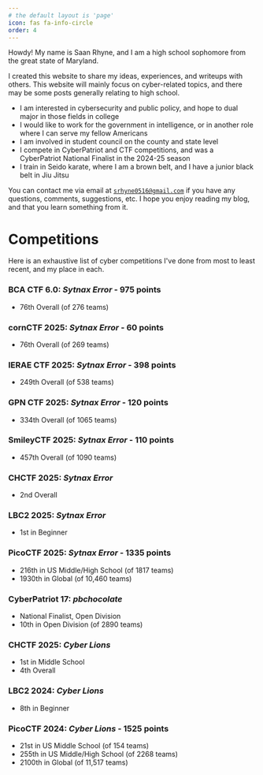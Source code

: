 ```yaml
---
# the default layout is 'page'
icon: fas fa-info-circle
order: 4
---
```


Howdy! My name is Saan Rhyne, and I am a high school sophomore from the great state of Maryland.

I created this website to share my ideas, experiences, and writeups with others. This website will mainly focus on cyber-related topics, and there may be some posts generally relating to high school.

* I am interested in cybersecurity and public policy, and hope to dual major in those fields in college
* I would like to work for the government in intelligence, or in another role where I can serve my fellow Americans
* I am involved in student council on the county and state level
* I compete in CyberPatriot and CTF competitions, and was a CyberPatriot National Finalist in the 2024-25 season
* I train in Seido karate, where I am a brown belt, and I have a junior black belt in Jiu Jitsu

You can contact me via email at [`srhyne0516@gmail.com`](mailto:srhyne0516@gmail.com) if you have any questions, comments, suggestions, etc. I hope you enjoy reading my blog, and that you learn something from it.


# Competitions
Here is an exhaustive list of cyber competitions I've done from most to least recent, and my place in each.

### BCA CTF 6.0: *Sytnax Error* - 975 points
* 76th Overall (of 276 teams)

### cornCTF 2025: *Sytnax Error* - 60 points
* 76th Overall (of 269 teams)

### IERAE CTF 2025: *Sytnax Error* - 398 points
* 249th Overall (of 538 teams)

### GPN CTF 2025: *Sytnax Error* - 120 points
* 334th Overall (of 1065 teams)

### SmileyCTF 2025: *Sytnax Error* - 110 points
* 457th Overall (of 1090 teams)

### CHCTF 2025: *Sytnax Error*
* 2nd Overall

### LBC2 2025: *Sytnax Error*
* 1st in Beginner

### PicoCTF 2025: *Sytnax Error* - 1335 points
* 216th in US Middle/High School (of 1817 teams)
* 1930th in Global (of 10,460 teams)

### CyberPatriot 17: *pbchocolate*
* National Finalist, Open Division
* 10th in Open Division (of 2890 teams)

### CHCTF 2025: *Cyber Lions*
* 1st in Middle School
* 4th Overall

### LBC2 2024: *Cyber Lions*
* 8th in Beginner

### PicoCTF 2024: *Cyber Lions* - 1525 points
* 21st in US Middle School (of 154 teams)
* 255th in US Middle/High School (of 2268 teams)
* 2100th in Global (of 11,517 teams)
